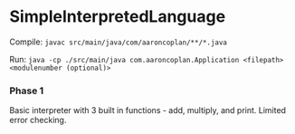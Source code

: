 # SimpleInterpretedLanguage

Compile: `javac src/main/java/com/aaroncoplan/**/*.java`

Run: `java -cp ./src/main/java com.aaroncoplan.Application <filepath> <modulenumber (optional)>`

### Phase 1

Basic interpreter with 3 built in functions - add, multiply, and print.  Limited error checking.